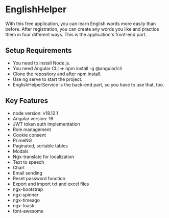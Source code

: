 # EnglishHelper
With this free application, you can learn English words more easily than before. After registration, you can create any words you like and practice them in four different ways.
This is the application's front-end part.

## Setup Requirements
- You need to install Node.js.
- You need Angular CLI => npm install -g @angular/cli
- Clone the repository and after npm install.
- Use ng serve to start the project.
- EnglishHelperService is the back-end part, so you have to use that, too.

## Key Features
- node version: v18.12.1
- Angular version: 16
- JWT token auth implementation
- Role management
- Cookie consent
- PrimeNG
- Paginated, sortable tables
- Modals
- Ngx-translate for localization
- Text to speech
- Chart
- Email sending
- Reset password function
- Export and import txt and excel files
- ngx-bootstrap
- ngx-spinner
- ngx-timeago
- ngx-toastr
- font-awesome

